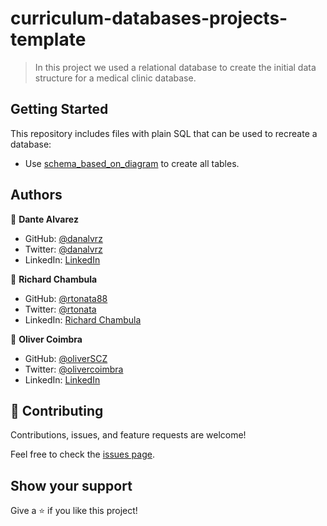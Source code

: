 # curriculum-databases-projects-template

> In this project we used a relational database to create the initial data structure for a medical clinic database.

## Getting Started

This repository includes files with plain SQL that can be used to recreate a database:

- Use [schema_based_on_diagram](./schema_based_on_diagram.sql) to create all tables.


## Authors

👤 **Dante Alvarez**

- GitHub: [@danalvrz](https://github.com/danalvrz)
- Twitter: [@danalvrz](https://twitter.com/danalvrz)
- LinkedIn: [LinkedIn](https://www.linkedin.com/in/dante-álvarez-p)

👤 **Richard Chambula**

- GitHub: [@rtonata88](https://github.com/rtonata88)
- Twitter: [@rtonata](https://twitter.com/rtonata)
- LinkedIn: [Richard Chambula](https://www.linkedin.com/in/richard-chambula-49198425/)

👤 **Oliver Coimbra**

- GitHub: [@oliverSCZ](https://github.com/oliverSCZ)
- Twitter: [@olivercoimbra](https://twitter.com/olivercoimbra)
- LinkedIn: [LinkedIn](https://www.linkedin.com/in/olivercoimbra)
  


## 🤝 Contributing

Contributions, issues, and feature requests are welcome!

Feel free to check the [issues page](https://github.com/rtonata88/medical-clinic/issues).

## Show your support

Give a ⭐️ if you like this project!

